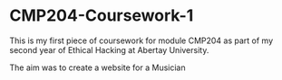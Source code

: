# CMP204-Coursework-1
This is my first piece of coursework for module CMP204 as part of my second year of Ethical Hacking at Abertay University.

The aim was to create a website for a Musician
